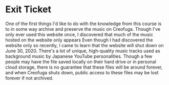 # Exit Ticket

One of the first things I'd like to do with the knowledge from this course is to in some way archive and preserve the music on Creofuga. Though I've only ever used this website once, I discovered that much of the music hosted on the website only appears Even though I had discovered the website only so recently, I came to learn that the website will shut down on June 30, 2020. There's a lot of unique, high-quality music tracks used as background music by Japanese YouTube personalities. Though a few people may have the file saved locally on their hard drive or in personal cloud storage, there is no guarantee that these files will be around forever, and when Creofuga shuts down, public access to these files may be lost forever if not archived.